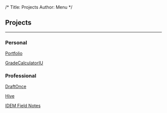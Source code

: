 /*
Title: Projects
Author: Menu
*/

## Projects
<hr/>

### Personal

[Portfolio](./portfolio)

[GradeCalculatorIU](./gradecalculatoriu)

### Professional

[DraftOnce](./draftonce)

[Hive](./hive)

[IDEM Field Notes](./idemfieldnotes)
